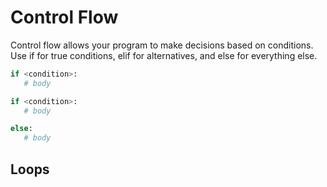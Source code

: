 # Control Flow

Control flow allows your program to make decisions based on conditions. Use if for true conditions, elif for alternatives, and else for everything else.

```py
if <condition>:
   # body
```

```py
if <condition>:
   # body

else:
   # body
```

## Loops

